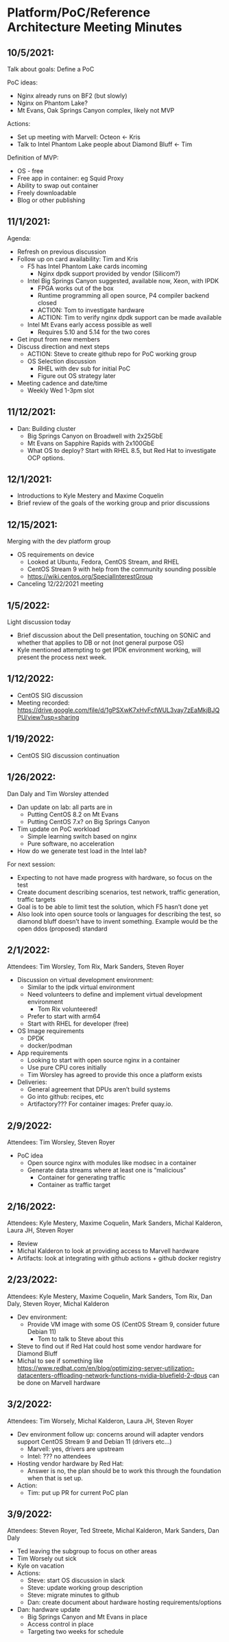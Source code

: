 ﻿# Platform/PoC/Reference Architecture Meeting Minutes


## 10/5/2021:
Talk about goals:
Define a PoC

PoC ideas:
* Nginx already runs on BF2 (but slowly)
* Nginx on Phantom Lake?
* Mt Evans, Oak Springs Canyon complex, likely not MVP

Actions:
* Set up meeting with Marvell: Octeon <- Kris
* Talk to Intel Phantom Lake people about Diamond Bluff <- Tim

Definition of MVP:
* OS - free
* Free app in container: eg Squid Proxy
* Ability to swap out container
* Freely downloadable
* Blog or other publishing


## 11/1/2021:
Agenda:
* Refresh on previous discussion
* Follow up on card availability: Tim and Kris
   * F5 has Intel Phantom Lake cards incoming
      * Nginx dpdk support provided by vendor (Silicom?)
   * Intel Big Springs Canyon suggested, available now, Xeon, with IPDK
      * FPGA works out of the box
      * Runtime programming all open source, P4 compiler backend closed
      * ACTION: Tom to investigate hardware
      * ACTION: Tim to verify nginx dpdk support can be made available
   * Intel Mt Evans early access possible as well
      * Requires 5.10 and 5.14 for the two cores
* Get input from new members
* Discuss direction and next steps
   * ACTION: Steve to create github repo for PoC working group
   * OS Selection discussion
      * RHEL with dev sub for initial PoC
      * Figure out OS strategy later
* Meeting cadence and date/time
   * Weekly Wed 1-3pm slot


## 11/12/2021:
* Dan: Building cluster
   * Big Springs Canyon on Broadwell with 2x25GbE
   * Mt Evans on Sapphire Rapids with 2x100GbE
   * What OS to deploy?  Start with RHEL 8.5, but Red Hat to investigate OCP options.


## 12/1/2021:
* Introductions to Kyle Mestery and Maxime Coquelin
* Brief review of the goals of the working group and prior discussions


## 12/15/2021:
Merging with the dev platform group
* OS requirements on device
   * Looked at Ubuntu, Fedora, CentOS Stream, and RHEL
   * CentOS Stream 9 with help from the community sounding possible
   * https://wiki.centos.org/SpecialInterestGroup
* Canceling 12/22/2021 meeting


## 1/5/2022:
Light discussion today
* Brief discussion about the Dell presentation, touching on SONiC and whether that applies to DB or not (not general purpose OS)
* Kyle mentioned attempting to get IPDK environment working, will present the process next week.


## 1/12/2022:
* CentOS SIG discussion
* Meeting recorded: https://drive.google.com/file/d/1gPSXwK7xHvFcfWUL3vay7zEaMkjBJQPU/view?usp=sharing


## 1/19/2022:
* CentOS SIG discussion continuation


## 1/26/2022:
Dan Daly and Tim Worsley attended
* Dan update on lab: all parts are in
   * Putting CentOS 8.2 on Mt Evans
   * Putting CentOS 7.x? on Big Springs Canyon
* Tim update on PoC workload
   * Simple learning switch based on nginx
   * Pure software, no acceleration
* How do we generate test load in the Intel lab?


For next session:
* Expecting to not have made progress with hardware, so focus on the test
* Create document describing scenarios, test network, traffic generation, traffic targets
* Goal is to be able to limit test the solution, which F5 hasn’t done yet
* Also look into open source tools or languages for describing the test, so diamond bluff doesn’t have to invent something.  Example would be the open ddos (proposed) standard


## 2/1/2022:
Attendees: Tim Worsley, Tom Rix, Mark Sanders, Steven Royer
* Discussion on virtual development environment:
   * Similar to the ipdk virtual environment
   * Need volunteers to define and implement virtual development environment
      * Tom Rix volunteered!
   * Prefer to start with arm64
   * Start with RHEL for developer (free)
* OS Image requirements
   * DPDK
   * docker/podman
* App requirements
   * Looking to start with open source nginx in a container
   * Use pure CPU cores initially
   * Tim Worsley has agreed to provide this once a platform exists
* Deliveries:
   * General agreement that DPUs aren’t build systems
   * Go into github: recipes, etc
   * Artifactory???  For container images: Prefer quay.io.


## 2/9/2022:
Attendees: Tim Worsley, Steven Royer
* PoC idea
   * Open source nginx with modules like modsec in a container
   * Generate data streams where at least one is “malicious”
      * Container for generating traffic
      * Container as traffic target


## 2/16/2022:
Attendees: Kyle Mestery, Maxime Coquelin, Mark Sanders, Michal Kalderon, Laura JH, Steven Royer
* Review
* Michal Kalderon to look at providing access to Marvell hardware
* Artifacts: look at integrating with github actions + github docker registry


## 2/23/2022:
Attendees: Kyle Mestery, Maxime Coquelin, Mark Sanders, Tom Rix, Dan Daly, Steven Royer, Michal Kalderon
* Dev environment:
   * Provide VM image with some OS (CentOS Stream 9, consider future Debian 11)
      * Tom to talk to Steve about this
* Steve to find out if Red Hat could host some vendor hardware for Diamond Bluff
* Michal to see if something like https://www.redhat.com/en/blog/optimizing-server-utilization-datacenters-offloading-network-functions-nvidia-bluefield-2-dpus can be done on Marvell hardware


## 3/2/2022:
Attendees: Tim Worsely, Michal Kalderon, Laura JH, Steven Royer
* Dev environment follow up: concerns around will adapter vendors support CentOS Stream 9 and Debian 11 (drivers etc…)
   * Marvell: yes, drivers are upstream
   * Intel: ??? no attendees
* Hosting vendor hardware by Red Hat:
   * Answer is no, the plan should be to work this through the foundation when that is set up.
* Action:
   * Tim: put up PR for current PoC plan


## 3/9/2022:
Attendees: Steven Royer, Ted Streete, Michal Kalderon, Mark Sanders, Dan Daly
* Ted leaving the subgroup to focus on other areas
* Tim Worsely out sick
* Kyle on vacation
* Actions:
   * Steve: start OS discussion in slack
   * Steve: update working group description
   * Steve: migrate minutes to github
   * Dan: create document about hardware hosting requirements/options
* Dan: hardware update
   * Big Springs Canyon and Mt Evans in place
   * Access control in place
   * Targeting two weeks for schedule
